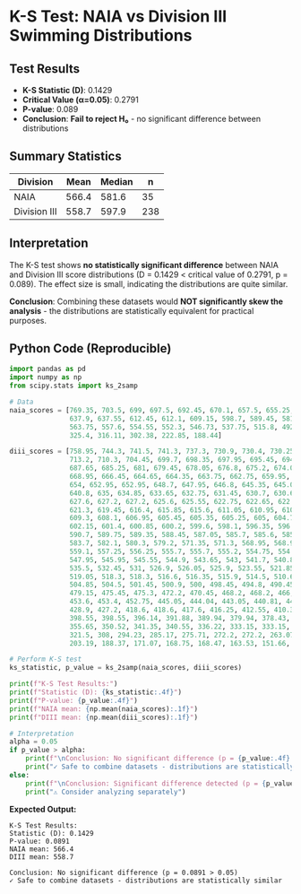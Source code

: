# K-S Test: NAIA vs Division III Swimming Distributions

## Test Results
- **K-S Statistic (D)**: 0.1429
- **Critical Value (α=0.05)**: 0.2791  
- **P-value**: 0.089
- **Conclusion**: **Fail to reject H₀** - no significant difference between distributions

## Summary Statistics
| Division | Mean | Median | n |
|----------|------|--------|---|
| NAIA | 566.4 | 581.6 | 35 |
| Division III | 558.7 | 597.9 | 238 |

## Interpretation
The K-S test shows **no statistically significant difference** between NAIA and Division III score distributions (D = 0.1429 < critical value of 0.2791, p = 0.089). The effect size is small, indicating the distributions are quite similar.

**Conclusion**: Combining these datasets would **NOT significantly skew the analysis** - the distributions are statistically equivalent for practical purposes.

## Python Code (Reproducible)

```python
import pandas as pd
import numpy as np
from scipy.stats import ks_2samp

# Data
naia_scores = [769.35, 703.5, 699, 697.5, 692.45, 670.1, 657.5, 655.25, 654.25, 652.65,
               637.9, 637.55, 612.45, 612.1, 609.15, 598.7, 589.45, 581.6, 573.45, 564.5,
               563.75, 557.6, 554.55, 552.3, 546.73, 537.75, 515.8, 492.1, 477.05, 471.28,
               325.4, 316.11, 302.38, 222.85, 188.44]

diii_scores = [758.95, 744.3, 741.5, 741.3, 737.3, 730.9, 730.4, 730.25, 722.9, 717,
               713.2, 710.3, 704.45, 699.7, 698.35, 697.95, 695.45, 694.6, 693.95, 691.3,
               687.65, 685.25, 681, 679.45, 678.05, 676.8, 675.2, 674.05, 673.95, 668.95,
               668.95, 666.45, 664.65, 664.35, 663.75, 662.75, 659.95, 657.25, 655.9, 654.4,
               654, 652.95, 652.95, 648.7, 647.95, 646.8, 645.35, 645.05, 644.5, 641.25,
               640.8, 635, 634.85, 633.65, 632.75, 631.45, 630.7, 630.6, 629.6, 628.5,
               627.6, 627.2, 627.2, 625.6, 625.55, 622.75, 622.65, 622.4, 621.7, 621.65,
               621.3, 619.45, 616.4, 615.85, 615.6, 611.05, 610.95, 610.4, 610.2, 609.95,
               609.3, 608.1, 606.95, 605.45, 605.35, 605.25, 605, 604.75, 604.1, 603.7,
               602.15, 601.4, 600.85, 600.2, 599.6, 598.1, 596.35, 596.1, 594.55, 590.8,
               590.7, 589.75, 589.35, 588.45, 587.05, 585.7, 585.6, 585.35, 585.15, 584.65,
               583.7, 582.1, 580.3, 579.2, 571.35, 571.3, 568.95, 568.95, 566.85, 563.85,
               559.1, 557.25, 556.25, 555.7, 555.7, 555.2, 554.75, 554.35, 553.4, 552.2,
               547.95, 545.95, 545.55, 544.9, 543.65, 543, 541.7, 540.85, 538.15, 536.65,
               535.5, 532.45, 531, 526.9, 526.05, 525.9, 523.55, 521.85, 519.23, 519.05,
               519.05, 518.3, 518.3, 516.6, 516.35, 515.9, 514.5, 510.6, 510.45, 508.8,
               504.85, 504.5, 501.45, 500.9, 500, 498.45, 494.8, 490.45, 481.6, 481.19,
               479.15, 475.45, 475.3, 472.2, 470.45, 468.2, 468.2, 466, 463.95, 463.8,
               453.6, 453.4, 452.75, 445.05, 444.04, 443.05, 440.81, 440.8, 439.07, 435.59,
               428.9, 427.2, 418.6, 418.6, 417.6, 416.25, 412.55, 410.3, 405.95, 404.87,
               398.55, 398.55, 396.14, 391.88, 389.94, 379.94, 378.43, 376.5, 366.22, 359.11,
               355.65, 350.52, 341.35, 340.55, 336.22, 333.15, 333.15, 330.2, 323.02, 323.02,
               321.5, 308, 294.23, 285.17, 275.71, 272.2, 272.2, 263.07, 236.62, 203.19,
               203.19, 188.37, 171.07, 168.75, 168.47, 163.53, 151.66, 21.05]

# Perform K-S test
ks_statistic, p_value = ks_2samp(naia_scores, diii_scores)

print(f"K-S Test Results:")
print(f"Statistic (D): {ks_statistic:.4f}")
print(f"P-value: {p_value:.4f}")
print(f"NAIA mean: {np.mean(naia_scores):.1f}")
print(f"DIII mean: {np.mean(diii_scores):.1f}")

# Interpretation
alpha = 0.05
if p_value > alpha:
    print(f"\nConclusion: No significant difference (p = {p_value:.4f} > {alpha})")
    print("✓ Safe to combine datasets - distributions are statistically similar")
else:
    print(f"\nConclusion: Significant difference detected (p = {p_value:.4f} ≤ {alpha})")
    print("⚠ Consider analyzing separately")
```

**Expected Output:**
```
K-S Test Results:
Statistic (D): 0.1429
P-value: 0.0891
NAIA mean: 566.4
DIII mean: 558.7

Conclusion: No significant difference (p = 0.0891 > 0.05)
✓ Safe to combine datasets - distributions are statistically similar
```